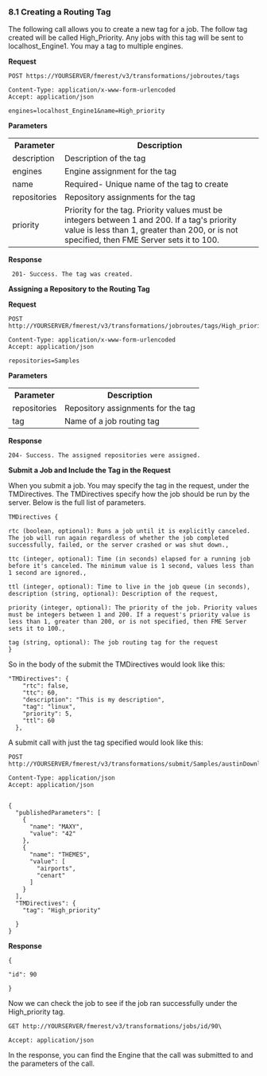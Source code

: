 ### 8.1 Creating a Routing Tag

The following call allows you to create a new tag for a job. The follow
tag created will be called High\_Priority. Any jobs with this tag will
be sent to localhost\_Engine1. You may a tag to multiple engines.

**Request**

    POST https://YOURSERVER/fmerest/v3/transformations/jobroutes/tags

    Content-Type: application/x-www-form-urlencoded
    Accept: application/json

    engines=localhost_Engine1&name=High_priority


**Parameters**

<table>

<tr>
<th>Parameter</th>
<th>Description</th>

</tr>

<tr>
<td>description</td>
<td>Description of the tag</td>

<tr>
<td>engines</td>
<td>Engine assignment for the tag
</td>

<tr>
<td>name</td>
<td>Required- Unique name of the tag to create</td>

<tr>
<td>repositories</td>
<td>Repository assignments for the tag</td>

<tr>
<td>priority</td>
<td>Priority for the tag. Priority values must be integers between 1 and 200. If a tag's priority value is less than 1, greater than 200, or is not specified, then FME Server sets it to 100.</td>

</tr>

</table>


**Response**


     201- Success. The tag was created.


**Assigning a Repository to the Routing Tag**

**Request**

    POST http://YOURSERVER/fmerest/v3/transformations/jobroutes/tags/High_priority/repositories

    Content-Type: application/x-www-form-urlencoded
    Accept: application/json

    repositories=Samples


**Parameters**

<table>

<tr>
<th>Parameter</th>
<th>Description</th>

</tr>

<tr>
<td>repositories</td>
<td>Repository assignments for the tag</td>

<tr>
<td>tag</td>
<td>Name of a job routing tag
</td>



</tr>

</table>


**Response**


    204- Success. The assigned repositories were assigned.


**Submit a Job and Include the Tag in the Request**

When you submit a job. You may specify the tag in the request, under the
TMDirectives. The TMDirectives specify how the job should be run by the
server. Below is the full list of parameters.

    TMDirectives {

    rtc (boolean, optional): Runs a job until it is explicitly canceled. The job will run again regardless of whether the job completed successfully, failed, or the server crashed or was shut down.,

    ttc (integer, optional): Time (in seconds) elapsed for a running job before it's canceled. The minimum value is 1 second, values less than 1 second are ignored.,

    ttl (integer, optional): Time to live in the job queue (in seconds),
    description (string, optional): Description of the request,

    priority (integer, optional): The priority of the job. Priority values must be integers between 1 and 200. If a request's priority value is less than 1, greater than 200, or is not specified, then FME Server sets it to 100.,

    tag (string, optional): The job routing tag for the request
    }


So in the body of the submit the TMDirectives would look like this:

    "TMDirectives": {
        "rtc": false,
        "ttc": 60,
        "description": "This is my description",
        "tag": "linux",
        "priority": 5,
        "ttl": 60
      },

A submit call with just the tag specified would look like this:

    POST http://YOURSERVER/fmerest/v3/transformations/submit/Samples/austinDownload.fmw

    Content-Type: application/json
    Accept: application/json


    {
      "publishedParameters": [
        {
          "name": "MAXY",
          "value": "42"
        },
        {
          "name": "THEMES",
          "value": [
            "airports",
            "cenart"
          ]
        }
      ],
      "TMDirectives": {
        "tag": "High_priority"

      }
    }


**Response**

    {

    "id": 90

    }

Now we can check the job to see if the job ran successfully under the
High\_priority tag.


    GET http://YOURSERVER/fmerest/v3/transformations/jobs/id/90\

    Accept: application/json



In the response, you can find the Engine that the call was submitted to
and the parameters of the call.
